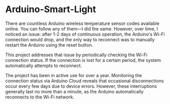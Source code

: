 # Arduino-Smart-Light

There are countless Arduino wireless temperature sensor codes available online. You can follow any of them—I did the same. However, over time, I noticed an issue: after 1-2 days of continuous operation, the Arduino's Wi-Fi connection would drop, and the only way to reconnect was to manually restart the Arduino using the reset button.

This project addresses that issue by periodically checking the Wi-Fi connection status. If the connection is lost for a certain period, the system automatically attempts to reconnect.

The project has been in active use for over a year. Monitoring the connection status via Arduino Cloud reveals that occasional disconnections occur every few days due to device errors. However, these interruptions generally last no more than a minute, as the Arduino automatically reconnects to the Wi-Fi network.
